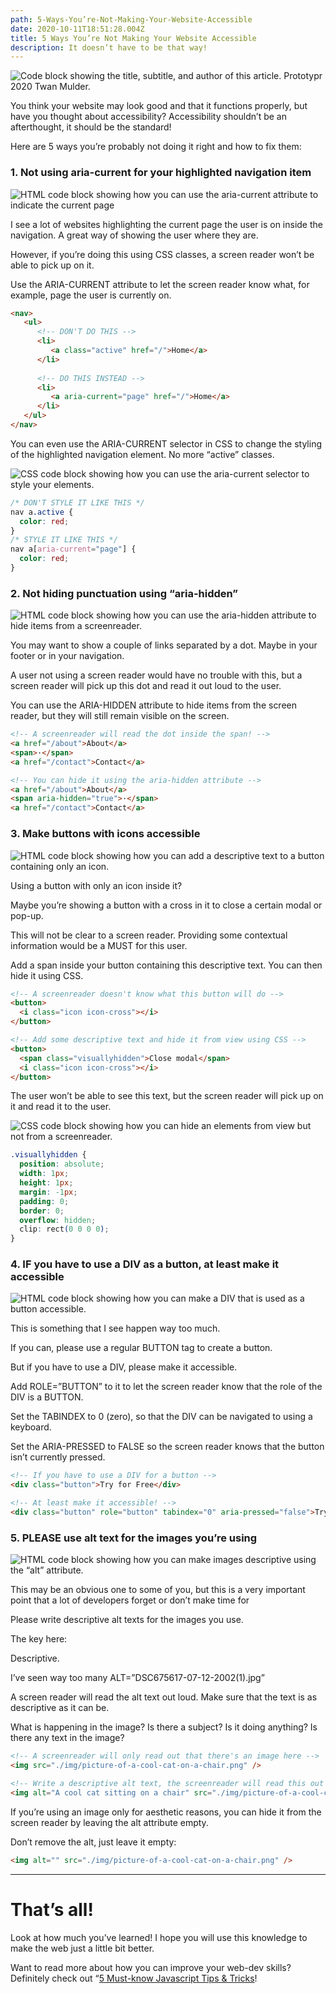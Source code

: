 ```yaml
---
path: 5-Ways-You’re-Not-Making-Your-Website-Accessible
date: 2020-10-11T18:51:28.004Z
title: 5 Ways You’re Not Making Your Website Accessible
description: It doesn’t have to be that way!
---
```

![Code block showing the title, subtitle, and author of this article. Prototypr 2020 Twan Mulder.](../../assets/articleheader.png "Code block showing the title, subtitle, and author of this article. Prototypr 2020 Twan Mulder.")

You think your website may look good and that it functions properly, but have you thought about accessibility? Accessibility shouldn’t be an afterthought, it should be the standard!

Here are 5 ways you’re probably not doing it right and how to fix them:

### 1. Not using aria-current for your highlighted navigation item

![HTML code block showing how you can use the aria-current attribute to indicate the current page](../../assets/menu-html.png "HTML code block showing how you can use the aria-current attribute to indicate the current page")

I see a lot of websites highlighting the current page the user is on inside the navigation. A great way of showing the user where they are.

However, if you’re doing this using CSS classes, a screen reader won’t be able to pick up on it.

Use the ARIA-CURRENT attribute to let the screen reader know what, for example, page the user is currently on.

```html
<nav>
   <ul>
      <!-- DON'T DO THIS -->
      <li>
         <a class="active" href="/">Home</a>
      </li>
     
      <!-- DO THIS INSTEAD -->
      <li>
         <a aria-current="page" href="/">Home</a>
      </li>
   </ul>
</nav>
```

You can even use the ARIA-CURRENT selector in CSS to change the styling of the highlighted navigation element. No more “active” classes.

![CSS code block showing how you can use the aria-current selector to style your elements.](../../assets/menu-css.png "CSS code block showing how you can use the aria-current selector to style your elements.")

```css
/* DON'T STYLE IT LIKE THIS */
nav a.active {
  color: red;
}
/* STYLE IT LIKE THIS */
nav a[aria-current="page"] {
  color: red;
}
```

### 2. Not hiding punctuation using “aria-hidden”

![HTML code block showing how you can use the aria-hidden attribute to hide items from a screenreader.](../../assets/ariahidden.png "HTML code block showing how you can use the aria-hidden attribute to hide items from a screenreader.")

You may want to show a couple of links separated by a dot. Maybe in your footer or in your navigation.

A user not using a screen reader would have no trouble with this, but a screen reader will pick up this dot and read it out loud to the user.

You can use the ARIA-HIDDEN attribute to hide items from the screen reader, but they will still remain visible on the screen.

```html
<!-- A screenreader will read the dot inside the span! -->
<a href="/about">About</a>
<span>·</span>
<a href="/contact">Contact</a>

<!-- You can hide it using the aria-hidden attribute -->
<a href="/about">About</a>
<span aria-hidden="true">·</span>
<a href="/contact">Contact</a>
```

### 3. Make buttons with icons accessible

![HTML code block showing how you can add a descriptive text to a button containing only an icon.](../../assets/icon-html.png "HTML code block showing how you can add a descriptive text to a button containing only an icon.")

Using a button with only an icon inside it?

Maybe you’re showing a button with a cross in it to close a certain modal or pop-up.

This will not be clear to a screen reader. Providing some contextual information would be a MUST for this user.

Add a span inside your button containing this descriptive text. You can then hide it using CSS.

```html
<!-- A screenreader doesn't know what this button will do -->
<button>
  <i class="icon icon-cross"></i>
</button>

<!-- Add some descriptive text and hide it from view using CSS -->
<button>
  <span class="visuallyhidden">Close modal</span>
  <i class="icon icon-cross"></i>
</button>
```

The user won’t be able to see this text, but the screen reader will pick up on it and read it to the user.

![CSS code block showing how you can hide an elements from view but not from a screenreader.](../../assets/icon-css.png "CSS code block showing how you can hide an elements from view but not from a screenreader.")

```css
.visuallyhidden {
  position: absolute;
  width: 1px;
  height: 1px;
  margin: -1px;
  padding: 0;
  border: 0;
  overflow: hidden;
  clip: rect(0 0 0 0);
}
```

### 4. IF you have to use a DIV as a button, at least make it accessible

![HTML code block showing how you can make a DIV that is used as a button accessible.](../../assets/buttondiv.png "HTML code block showing how you can make a DIV that is used as a button accessible.")

This is something that I see happen way too much.

If you can, please use a regular BUTTON tag to create a button.

But if you have to use a DIV, please make it accessible.

Add ROLE=”BUTTON” to it to let the screen reader know that the role of the DIV is a BUTTON.

Set the TABINDEX to 0 (zero), so that the DIV can be navigated to using a keyboard.

Set the ARIA-PRESSED to FALSE so the screen reader knows that the button isn’t currently pressed.

```html
<!-- If you have to use a DIV for a button -->
<div class="button">Try for Free</div>

<!-- At least make it accessible! -->
<div class="button" role="button" tabindex="0" aria-pressed="false">Try for Free</div>
```

### 5. PLEASE use alt text for the images you’re using

![HTML code block showing how you can make images descriptive using the “alt” attribute.](../../assets/imgalt.png "HTML code block showing how you can make images descriptive using the “alt” attribute.")

This may be an obvious one to some of you, but this is a very important point that a lot of developers forget or don’t make time for

Please write descriptive alt texts for the images you use.

The key here:

Descriptive.

I’ve seen way too many ALT=”DSC675617-07-12-2002(1).jpg”

A screen reader will read the alt text out loud. Make sure that the text is as descriptive as it can be.

What is happening in the image? Is there a subject? Is it doing anything? Is there any text in the image?

```html
<!-- A screenreader will only read out that there's an image here -->
<img src="./img/picture-of-a-cool-cat-on-a-chair.png" />

<!-- Write a descriptive alt text, the screenreader will read this out -->
<img alt="A cool cat sitting on a chair" src="./img/picture-of-a-cool-cat-on-a-chair.png" />
```

If you’re using an image only for aesthetic reasons, you can hide it from the screen reader by leaving the alt attribute empty.

Don’t remove the alt, just leave it empty:

```html
<img alt="" src="./img/picture-of-a-cool-cat-on-a-chair.png" />
```

<hr />

# That’s all!

Look at how much you’ve learned! I hope you will use this knowledge to make the web just a little bit better.

Want to read more about how you can improve your web-dev skills? Definitely check out “[5 Must-know Javascript Tips & Tricks](https://www.thatsanegg.com/blog/5-must-know-javascript-tips-tricks/)!